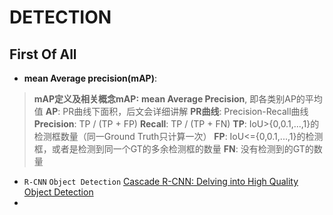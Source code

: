 # DETECTION

## First Of All
- **mean Average precision(mAP)**:  
> **mAP定义及相关概念mAP:** 
**mean Average Precision**, 即各类别AP的平均值
**AP**: PR曲线下面积，后文会详细讲解
**PR曲线**: Precision-Recall曲线
**Precision**: TP / (TP + FP)
**Recall**: TP / (TP + FN)
**TP**: IoU>{0,0.1,...,1}的检测框数量（同一Ground Truth只计算一次）
**FP**: IoU<={0,0.1,...,1}的检测框，或者是检测到同一个GT的多余检测框的数量
**FN**: 没有检测到的GT的数量   

* `R-CNN` `Object Detection` [Cascade R-CNN: Delving into High Quality Object Detection](Cascade_R_CNN.md)  
* 